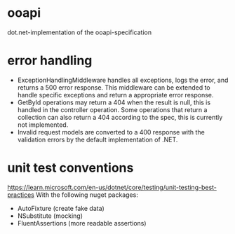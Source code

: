 # ooapi
dot.net-implementation of the ooapi-specification

# error handling
- ExceptionHandlingMiddleware handles all exceptions, logs the error, and returns a 500 error response. This middleware can be extended to handle specific exceptions and return a appropriate error response.
- GetById operations may return a 404 when the result is null, this is handled in the controller operation. Some operations that return a collection can also return a 404 according to the spec, this is currently not implemented.
- Invalid request models are converted to a 400 response with the validation errors by the default implementation of .NET.

# unit test conventions
https://learn.microsoft.com/en-us/dotnet/core/testing/unit-testing-best-practices
With the following nuget packages:
- AutoFixture (create fake data)
- NSubstitute (mocking)
- FluentAssertions (more readable assertions)